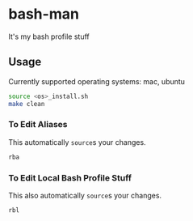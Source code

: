 # bash-man
It's my bash profile stuff

## Usage
Currently supported operating systems: mac, ubuntu
```bash
source <os>_install.sh
make clean
```

### To Edit Aliases

This automatically `source`s your changes.

```bash
rba
```

### To Edit Local Bash Profile Stuff

This also automatically `source`s your changes.

```bash
rbl
```
